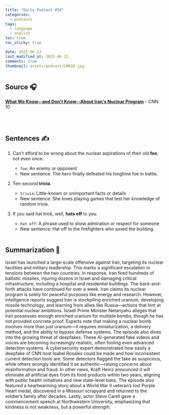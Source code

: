 ```yaml
---
title: "Daily Podcast #54"
categories:
  - podcasts
tags:
  - language
  - english
toc: true
toc_sticky: true

date: 2025-06-23
last_modified_at: 2025-06-23
comments: true
thumbnail: assets/podcast/CNN10.jpg
---
```


## Source 🎧
[**What We Know--and Don't Know--About Iran's Nuclear Program**](https://podcasts.apple.com/kr/podcast/cnn-10/id1766786641?i=1000714179339)
 \- CNN 10

<br><br>
## Sentences ✍️

1. Can't afford to be wrong about the nuclear aspirations of their old **foe**, not even once.
   - `foe`: An enemy or opponent
   - New sentence: The hero finally defeated his longtime foe in battle.

2. Ten-second **trivia**.
   - `trivia`: Little-known or unimportant facts or details
   - New sentence: She loves playing games that test her knowledge of random trivia.

3. If you said hat trick, well, **hats off** to you.
   - `hat off`: A phrase used to show admiration or respect for someone
   - New sentence: Hat off to the firefighters who saved the building.
<br><br>


## Summarization 👀
Israel has launched a large-scale offensive against Iran, targeting its nuclear facilities and military leadership. This marks a significant escalation in tensions between the two countries. In response, Iran fired hundreds of ballistic missiles, injuring dozens in Israel and damaging critical infrastructure, including a hospital and residential buildings. The back-and-forth attacks have continued for over a week.
Iran claims its nuclear program is solely for peaceful purposes like energy and research. However, intelligence reports suggest Iran is stockpiling enriched uranium, developing missile technology, and learning from allies like Russia—actions that hint at potential nuclear ambitions. Israeli Prime Minister Netanyahu alleges that Iran possesses enough enriched uranium for multiple bombs, though he has not provided concrete proof. Experts note that making a nuclear bomb involves more than just uranium—it requires miniaturization, a delivery method, and the ability to bypass defense systems.
The episode also dives into the growing threat of deepfakes. These AI-generated fake videos and voices are becoming increasingly realistic, often fooling even advanced detection systems. A cybersecurity expert demonstrated how easily a deepfake of CNN host Isabel Rosales could be made and how inconsistent current detection tools are. Some detectors flagged the fake as suspicious, while others wrongly identified it as authentic—raising concerns about misinformation and fraud.
In other news, Kraft Heinz announced it will eliminate all artificial dyes from its food products within two years, aligning with public health initiatives and new state-level bans. The episode also featured a heartwarming story about a World War II veteran’s lost Purple Heart medal, discovered in a Missouri scrapyard and returned to the soldier’s family after decades.
Lastly, actor Steve Carell gave a commencement speech at Northwestern University, emphasizing that kindness is not weakness, but a powerful strength.
<br><br>